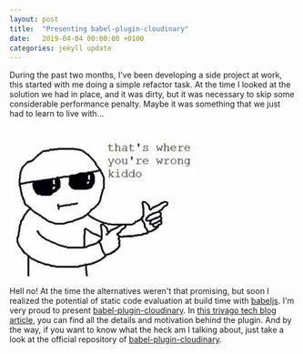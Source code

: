 ```yaml
---
layout: post
title:  "Presenting babel-plugin-cloudinary"
date:   2019-04-04 00:00:00 +0100
categories: jekyll update
---
```

<script src="{{ base.url | prepend: site.url }}/assets/js/back-to-top.js"></script>

During the past two months, I've been developing a side project at work, this started with me doing a simple refactor task. At the time I looked at the solution we had in place, and it was dirty, but it was necessary to skip some considerable performance penalty. Maybe it was something that we just had to learn to live with...

![wrong kiddo meme](/assets/img/presenting-babel-plugin-cloudinary/wrong-kido.jpg "wrong kiddo meme")

Hell no! At the time the alternatives weren't that promising, but soon I realized the potential of static code evaluation at build time with <a href="https://babeljs.io/" target="_blank" title="babel or babel.js is a free and open-source javascript compiler and configurable transpiler used in web development">babeljs</a>. I'm very proud to present <a href="https://github.com/trivago/babel-plugin-cloudinary" target="_blank" title="official repository for babel-plugin-cloudinary compile cloudinary urls at build time.">babel-plugin-cloudinary</a>. In <a href="https://tech.trivago.com/2019/04/02/presenting-babel-plugin-cloudinary/" target="_blank" title="trivago tech blog official tech blog for babel-plugin-cloudinary">this trivago tech blog article</a>, you can find all the details and motivation behind the plugin.
And by the way, if you want to know what the heck am I talking about, just take a look at the official repository of <a href="https://github.com/trivago/babel-plugin-cloudinary" target="_blank" title="official repository for babel-plugin-cloudinary compile cloudinary urls at build time.">babel-plugin-cloudinary</a>.